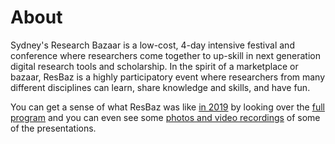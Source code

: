 # About

Sydney's Research Bazaar is a low-cost, 4-day intensive festival and conference where researchers come together to up-skill in next generation digital research tools and scholarship. In the spirit of a marketplace or bazaar, ResBaz is a highly participatory event where researchers from many different disciplines can learn, share knowledge and skills, and have fun. 

You can get a sense of what ResBaz was like [in 2019](https://resbaz.github.io/resbaz2019/sydney/) by looking over the [full program](https://resbaz.github.io/resbaz2019/sydney/Resbaz2019_Program.pdf) and you can even see some [photos and video recordings](https://research.unsw.edu.au/resbaz-sydney) of some of the presentations.
